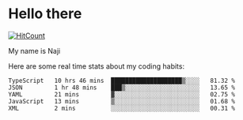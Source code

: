 # Hello there

[![HitCount](http://hits.dwyl.com/na-ji/na-ji.svg)](https://youtu.be/dQw4w9WgXcQ)

My name is Naji

Here are some real time stats about my coding habits:

<!--START_SECTION:waka-->
```text
TypeScript   10 hrs 46 mins  ████████████████████▒░░░░   81.32 % 
JSON         1 hr 48 mins    ███▒░░░░░░░░░░░░░░░░░░░░░   13.65 % 
YAML         21 mins         ▓░░░░░░░░░░░░░░░░░░░░░░░░   02.75 % 
JavaScript   13 mins         ▒░░░░░░░░░░░░░░░░░░░░░░░░   01.68 % 
XML          2 mins          ░░░░░░░░░░░░░░░░░░░░░░░░░   00.31 % 
```
<!--END_SECTION:waka-->
